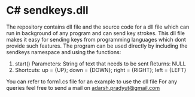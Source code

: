 # C# sendkeys.dll
The repository contains dll file and the source code for a dll file which can run in background of any program and can send key strokes. This dll file makes it easy for sending keys from programming languages which dont provide such features. 
The program can be used directly by including the sendkeys namespace and using the functions:
1. start()
    Parameters: 
        String of text that needs to be sent
    Returns: 
        NULL
2. Shortcuts:
    up = {UP};
    down = {DOWN};
    right = {RIGHT};
    left = {LEFT}
    
You can refer to form1.cs file for an example to use the dll file
For any queries feel free to send a mail on adarsh.pradyut@gmail.com
